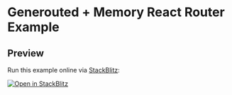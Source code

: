 # Generouted + Memory React Router Example

## Preview

Run this example online via [StackBlitz](https://stackblitz.com/github.com/oedotme/generouted/tree/main/examples/react-router-memory):

[![Open in StackBlitz](https://developer.stackblitz.com/img/open_in_stackblitz.svg)](https://stackblitz.com/github.com/oedotme/generouted/tree/main/examples/react-router-memory)
